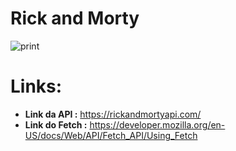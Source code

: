 # Rick and Morty

![print](https://github.com/MatheusPrudente/rick-and-morty/assets/80559882/beb29612-8876-4618-b904-06c74e08307f)


# Links: 
* **Link da API :** https://rickandmortyapi.com/
* **Link do Fetch :** https://developer.mozilla.org/en-US/docs/Web/API/Fetch_API/Using_Fetch
